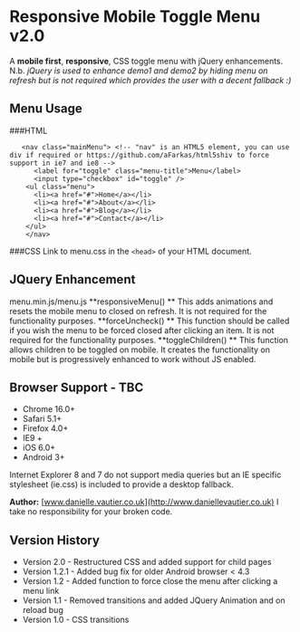 Responsive Mobile Toggle Menu v2.0
==================================

A **mobile first**, **responsive**, CSS toggle menu with jQuery enhancements.
N.b. *jQuery is used to enhance demo1 and demo2 by hiding menu on refresh but is not required which provides the user with a decent fallback :)*

Menu Usage
----------

###HTML
```
   <nav class="mainMenu"> <!-- "nav" is an HTML5 element, you can use div if required or https://github.com/aFarkas/html5shiv to force support in ie7 and ie8 -->
      <label for="toggle" class="menu-title">Menu</label>
      <input type="checkbox" id="toggle" />
    <ul class="menu">
      <li><a href="#">Home</a></li>
      <li><a href="#">About</a></li>
      <li><a href="#">Blog</a></li>
      <li><a href="#">Contact</a></li>
    </ul>
    </nav>
```

###CSS
Link to menu.css in the ``<head>`` of your HTML document.

JQuery Enhancement
------------------
menu.min.js/menu.js 
**responsiveMenu() **
This adds animations and resets the mobile menu to closed on refresh. 
It is not required for the functionality purposes.
**forceUncheck() **
This function should be called if you wish the menu to be forced closed after clicking an item.
It is not required for the functionality purposes.
**toggleChildren() **
This function allows children to be toggled on mobile. 
It creates the functionality on mobile but is progressively enhanced to work without JS enabled.

Browser Support - TBC
---------------
* Chrome 16.0+
* Safari 5.1+
* Firefox 4.0+
* IE9 +
* iOS 6.0+
* Android 3+

Internet Explorer 8 and 7 do not support media queries but an IE specific stylesheet (ie.css) is included 
to provide a desktop fallback.

**Author:** [www.danielle.vautier.co.uk](http://www.daniellevautier.co.uk)
I take no responsibility for your broken code.

Version History 
---------------
* Version 2.0 - Restructured CSS and added support for child pages
* Version 1.2.1 - Added bug fix for older Android browser < 4.3
* Version 1.2 - Added function to force close the menu after clicking a menu link
* Version 1.1 - Removed transitions and added JQuery Animation and on reload bug
* Version 1.0 - CSS transitions